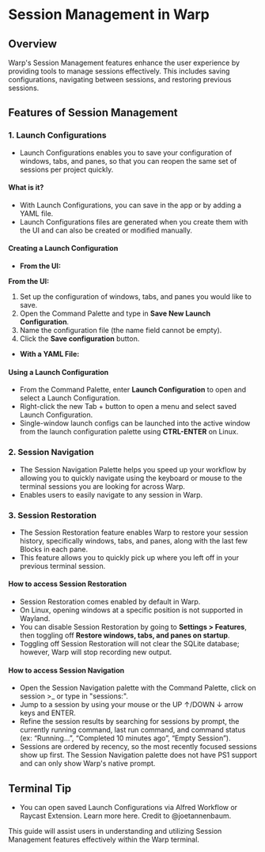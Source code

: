 # Session Management in Warp

## Overview
Warp's Session Management features enhance the user experience by providing tools to manage sessions effectively. This includes saving configurations, navigating between sessions, and restoring previous sessions.

## Features of Session Management

### 1. Launch Configurations
- Launch Configurations enables you to save your configuration of windows, tabs, and panes, so that you can reopen the same set of sessions per project quickly.

#### What is it?
- With Launch Configurations, you can save in the app or by adding a YAML file.
- Launch Configurations files are generated when you create them with the UI and can also be created or modified manually.

#### Creating a Launch Configuration
- **From the UI:**

**From the UI:**
1. Set up the configuration of windows, tabs, and panes you would like to save.
2. Open the Command Palette and type in **Save New Launch Configuration**.
3. Name the configuration file (the name field cannot be empty).
4. Click the **Save configuration** button.

- **With a YAML File:**

#### Using a Launch Configuration
- From the Command Palette, enter **Launch Configuration** to open and select a Launch Configuration.
- Right-click the new Tab + button to open a menu and select saved Launch Configuration.
- Single-window launch configs can be launched into the active window from the launch configuration palette using **CTRL-ENTER** on Linux.

### 2. Session Navigation
- The Session Navigation Palette helps you speed up your workflow by allowing you to quickly navigate using the keyboard or mouse to the terminal sessions you are looking for across Warp.
- Enables users to easily navigate to any session in Warp.

### 3. Session Restoration
- The Session Restoration feature enables Warp to restore your session history, specifically windows, tabs, and panes, along with the last few Blocks in each pane.
- This feature allows you to quickly pick up where you left off in your previous terminal session.

#### How to access Session Restoration
- Session Restoration comes enabled by default in Warp.
- On Linux, opening windows at a specific position is not supported in Wayland.
- You can disable Session Restoration by going to **Settings > Features**, then toggling off **Restore windows, tabs, and panes on startup**.
- Toggling off Session Restoration will not clear the SQLite database; however, Warp will stop recording new output.

#### How to access Session Navigation
- Open the Session Navigation palette with the Command Palette, click on session >_ or type in "sessions:".
- Jump to a session by using your mouse or the UP ↑/DOWN ↓ arrow keys and ENTER.
- Refine the session results by searching for sessions by prompt, the currently running command, last run command, and command status (ex: “Running…”, “Completed 10 minutes ago”, “Empty Session”).
- Sessions are ordered by recency, so the most recently focused sessions show up first. The Session Navigation palette does not have PS1 support and can only show Warp's native prompt.

## Terminal Tip
- You can open saved Launch Configurations via Alfred Workflow or Raycast Extension. Learn more here. Credit to @joetannenbaum.

This guide will assist users in understanding and utilizing Session Management features effectively within the Warp terminal.
